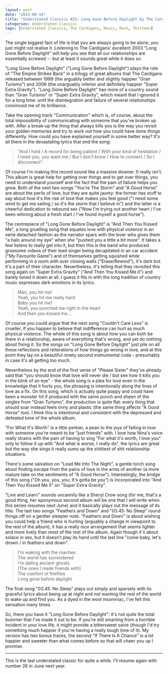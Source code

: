 ```yaml
---
layout: post
date: "2013-09-14"
title: "Understated Classics #25: Long Gone Before Daylight by The Cardigans"
categories: Understated Classics
tags: [Understated Classics, The Cardigans, Music, Rock, Thirteen]
---
```


The single biggest fact of life is that you are always going to be alone, you just might not realise it. Listening to The Cardigans' excellent 2003 "Long Gone Before Daylight" will help you see that all our relationships are essentially screwed -- but at least it sounds great while it does so.

"Long Gone Before Daylight" ("Long Gone Before Daylight") plays the role of "The Empire Strikes Back" in a trilogy of great albums that The Cardigans released between 1999 (the arguably better and slightly happier "Gran Turismo") and 2006 (the unarguably inferior and definitely happier "Super Extra Gravity"). "Long Gone Before Daylight" has more of a country sound than "Gran Turismo" or "Super Extra Gravity", which meant that I ignored it for a long time: until the disintegration and failure of several relationships convinced me of its brilliance.

Take the opening track "Communication" which is, of course, about the total impossibility of communicating with someone that you've broken up with. After a break-up the thing that always kills you is the way you revisit your golden memories and try to work out how you could have done things differently. How could you have explained yourself in some better way? It's all there in the devastating lyrics that end the song:

> "And I hold / A record for being patient / With your kind of hesitation / I need you, you want me / But I don't know / How to connect / So I disconnect".

Of course I'm making this record sound like a massive downer. It really isn't. This album is great help for getting over things and to get over things, you need to understand yourself and the fact that the pain of failure helps you grow. Both of the next two songs "You're The Storm" and "A Good Horse" are about the perils of love, but they are quite jaunty: the former has stuff to say about how it's the risk of love that makes you feel good ("I need some wind to get me sailing / so it's the storm that I believe in") and the latter is a cheerful dedication to rebound sex ("Now I'm trying out another heart / I've been whining about a fresh start / I've found myself a good horse").

The centrepiece of "Long Gone Before Daylight" is "And Then You Kissed Me", a long gruelling song that equates love with physical violence in an eerie detached fashion as the narrator spars with the lover who gives them "a halo around my eye" when she "pushed you a little a bit more". It takes a few listens to really get into it, but then this is the band who produced gruesome videos of their lead singer being decapitated in an car accident ("My Favourite Game") and of themselves getting squished while performing in a room with ever closing walls ("Erase/Rewind"), it's dark but it's a part of their character. Nevertheless, it's telling that they revisited this song again on "Super Extra Gravity" ("And Then You Kissed Me II") and barely toned it down at all. I guess it fits in with the long tradition of country music expresses dark emotions in its lyrics.

> Man, you hit me!  
Yeah, you hit me really hard  
Baby you hit me!  
Yeah, you punched me right in the heart  
And then you kissed me...  

Of course you could argue that the next song "Couldn't Care Less" is crueller, if you happen to believe that indifference can hurt as much physical violence. The whole of this song is about how you can both be there in a relationship, aware of everything that's wrong, and yet do nothing about fixing it. So the songs on "Long Gone Before Daylight" just pile on all these reflections and reiterations of how things go wrong in love, and at this point they lay on a beautiful ninety second instrumental coda - presumably in case it's all getting too much.

Nevertheless by the end of the first verse of "Please Sister" they've already said that "you should know that love will never die / but see how it kills you in the blink of an eye" - the whole song is a plea for love even in the knowledge that it hurts you, the phrasing is intentionally along the lines of love as a fix. On this song, which is actually quite poppy and could have been a monster hit if produced with the same punch and sheen of the singles from "Gran Turismo", the production is quite flat: every thing that should soar instead feels tinny and plastic (the same thing affects "A Good Horse" too). I think this is intentional and consistent with the depressed and defeated tone of the whole album.

"For What It's Worth" is a little perkier, a pean to the joys of falling in love with someone you're meant to be "just friends" with. I love how Nina's voice really strains with the pain of having to sing "For what it's worth, I love you" only to follow it up with "And what is worse, I really do", the lyrics are great but the way she sings it really sums up the shittiest of shit relationship situations.

There's some salvation on "Lead Me Into The Night", a gentle torch song about finding escape from the pains of love in the arms of another (a more mature take on the sentiments of "A Good Horse"). Interestingly, the bridge of this song ("Oh you, you, you, it's gotta be you") is incorporated into "And Then You Kissed Me II" on "Super Extra Gravity".

"Live and Learn" sounds uncannily like a Sheryl Crow song (for me, that's a good thing, her eponymous second album will be one that I will write when this series resumes next June) and it basically plays out the message of its title. The last two songs "Feathers and Down" and "03.45: No Sleep" round things off on a gentler sleepier note. "Feathers and Down" is about wishing you could help a friend who is hurting (arguably a change in viewpoint to the rest of the album), it has a really nice arrangement that seems lighter and more lively than most of the rest of the album. Again though it's about solace in sex, but it doesn't play its hand until the last line "come baby, let's drown / in feathers and down".


> I'm waking with the roaches  
The world has surrendered  
I'm dating ancient ghosts  
(The ones I made friends with)  
The comfort of fireflies  
Long gone before daylight  

The final song "03.45: No Sleep" plays out simply and sparsely with its graceful lyrics about being up at night and not wanting the rest of the world to wake up and find you. As a dyed in the wool insomniac, I've felt this sensation many times.

So, there you have it "Long Gone Before Daylight": it's not quite the total bummer that I've made it out to be. If you're still smarting from a horrible incident in your love life, it might provide a bittersweet salve (though I'd try something much happier if you're having a really tough time of it). My version has two bonus tracks, the second "If There Is A Chance" is a lot happier and sweeter than what comes before so that will cheer you up I promise.

---

This is the last understated classic for quite a while. I'll resume again with number 26 in June next year. 
